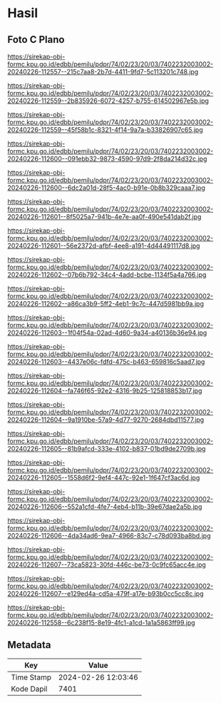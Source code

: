 # Hasil

## Foto C Plano

https://sirekap-obj-formc.kpu.go.id/edbb/pemilu/pdpr/74/02/23/20/03/7402232003002-20240226-112557--215c7aa8-2b7d-4411-9fd7-5c113201c748.jpg

https://sirekap-obj-formc.kpu.go.id/edbb/pemilu/pdpr/74/02/23/20/03/7402232003002-20240226-112559--2b835926-6072-4257-b755-614502967e5b.jpg

https://sirekap-obj-formc.kpu.go.id/edbb/pemilu/pdpr/74/02/23/20/03/7402232003002-20240226-112559--45f58b1c-8321-4f14-9a7a-b33826907c65.jpg

https://sirekap-obj-formc.kpu.go.id/edbb/pemilu/pdpr/74/02/23/20/03/7402232003002-20240226-112600--091ebb32-9873-4590-97d9-2f8da214d32c.jpg

https://sirekap-obj-formc.kpu.go.id/edbb/pemilu/pdpr/74/02/23/20/03/7402232003002-20240226-112600--6dc2a01d-28f5-4ac0-b91e-0b8b329caaa7.jpg

https://sirekap-obj-formc.kpu.go.id/edbb/pemilu/pdpr/74/02/23/20/03/7402232003002-20240226-112601--8f5025a7-941b-4e7e-aa0f-490e541dab2f.jpg

https://sirekap-obj-formc.kpu.go.id/edbb/pemilu/pdpr/74/02/23/20/03/7402232003002-20240226-112601--56e2372d-afbf-4ee8-a191-4d44491117d8.jpg

https://sirekap-obj-formc.kpu.go.id/edbb/pemilu/pdpr/74/02/23/20/03/7402232003002-20240226-112602--07b6b792-34c4-4add-bcbe-1134f5a4a766.jpg

https://sirekap-obj-formc.kpu.go.id/edbb/pemilu/pdpr/74/02/23/20/03/7402232003002-20240226-112602--a86ca3b9-5ff2-4eb1-9c7c-447d5981bb9a.jpg

https://sirekap-obj-formc.kpu.go.id/edbb/pemilu/pdpr/74/02/23/20/03/7402232003002-20240226-112603--1f04f54a-02ad-4d60-9a34-a40136b36e94.jpg

https://sirekap-obj-formc.kpu.go.id/edbb/pemilu/pdpr/74/02/23/20/03/7402232003002-20240226-112603--4437e06c-fdfd-475c-b463-659816c5aad7.jpg

https://sirekap-obj-formc.kpu.go.id/edbb/pemilu/pdpr/74/02/23/20/03/7402232003002-20240226-112604--fa746f65-92e2-4316-9b25-125818853b17.jpg

https://sirekap-obj-formc.kpu.go.id/edbb/pemilu/pdpr/74/02/23/20/03/7402232003002-20240226-112604--9a1910be-57a9-4d77-9270-2684dbd11577.jpg

https://sirekap-obj-formc.kpu.go.id/edbb/pemilu/pdpr/74/02/23/20/03/7402232003002-20240226-112605--81b9afcd-333e-4102-b837-01bd9de2709b.jpg

https://sirekap-obj-formc.kpu.go.id/edbb/pemilu/pdpr/74/02/23/20/03/7402232003002-20240226-112605--1558d6f2-9ef4-447c-92e1-1f647cf3ac6d.jpg

https://sirekap-obj-formc.kpu.go.id/edbb/pemilu/pdpr/74/02/23/20/03/7402232003002-20240226-112606--552a1cfd-4fe7-4eb4-b11b-39e67dae2a5b.jpg

https://sirekap-obj-formc.kpu.go.id/edbb/pemilu/pdpr/74/02/23/20/03/7402232003002-20240226-112606--4da34ad6-9ea7-4966-83c7-c78d093ba8bd.jpg

https://sirekap-obj-formc.kpu.go.id/edbb/pemilu/pdpr/74/02/23/20/03/7402232003002-20240226-112607--73ca5823-30fd-446c-be73-0c9fc65acc4e.jpg

https://sirekap-obj-formc.kpu.go.id/edbb/pemilu/pdpr/74/02/23/20/03/7402232003002-20240226-112607--e129ed4a-cd5a-479f-a17e-b93b0cc5cc8c.jpg

https://sirekap-obj-formc.kpu.go.id/edbb/pemilu/pdpr/74/02/23/20/03/7402232003002-20240226-112558--6c238f15-8e19-4fc1-a1cd-1a1a5863ff99.jpg


## Metadata

| Key        | Value               |
| ---------- | ------------------- |
| Time Stamp | 2024-02-26 12:03:46 |
| Kode Dapil | 7401                |



